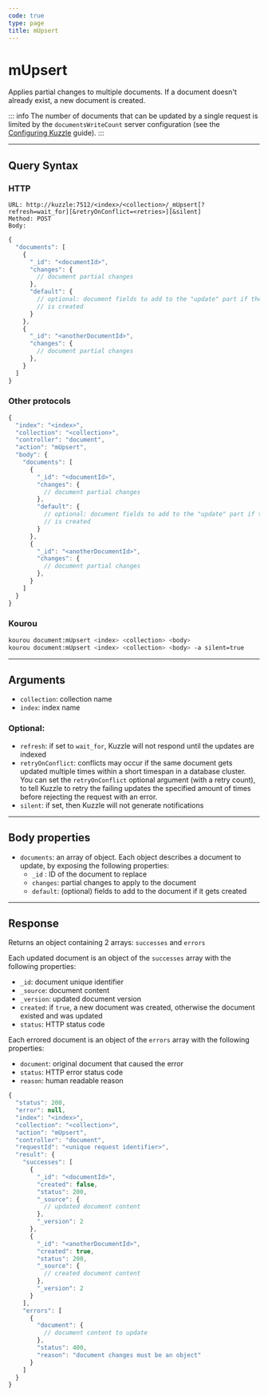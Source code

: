 ```yaml
---
code: true
type: page
title: mUpsert
---
```


# mUpsert

<SinceBadge version="auto-version"/>

Applies partial changes to multiple documents. If a document doesn't already exist, a new document is created.

::: info
The number of documents that can be updated by a single request is limited by the `documentsWriteCount` server configuration (see the [Configuring Kuzzle](/core/2/guides/advanced/configuration) guide).
:::

---

## Query Syntax

### HTTP

```http
URL: http://kuzzle:7512/<index>/<collection>/_mUpsert[?refresh=wait_for][&retryOnConflict=<retries>][&silent]
Method: POST
Body:
```

```js
{
  "documents": [
    {
      "_id": "<documentId>",
      "changes": {
        // document partial changes
      },
      "default": {
        // optional: document fields to add to the "update" part if the document
        // is created
      }
    },
    {
      "_id": "<anotherDocumentId>",
      "changes": {
        // document partial changes
      },
    }
  ]
}
```

### Other protocols

```js
{
  "index": "<index>",
  "collection": "<collection>",
  "controller": "document",
  "action": "mUpsert",
  "body": {
    "documents": [
      {
        "_id": "<documentId>",
        "changes": {
          // document partial changes
        },
        "default": {
          // optional: document fields to add to the "update" part if the document
          // is created
        }
      },
      {
        "_id": "<anotherDocumentId>",
        "changes": {
          // document partial changes
        },
      }
    ]
  }
}
```

### Kourou

```bash
kourou document:mUpsert <index> <collection> <body>
kourou document:mUpsert <index> <collection> <body> -a silent=true
```

---

## Arguments

- `collection`: collection name
- `index`: index name

### Optional:

- `refresh`: if set to `wait_for`, Kuzzle will not respond until the updates are indexed
- `retryOnConflict`: conflicts may occur if the same document gets updated multiple times within a short timespan in a database cluster. You can set the `retryOnConflict` optional argument (with a retry count), to tell Kuzzle to retry the failing updates the specified amount of times before rejecting the request with an error.
- `silent`: if set, then Kuzzle will not generate notifications

---

## Body properties

- `documents`: an array of object. Each object describes a document to update, by exposing the following properties:
  - `_id` : ID of the document to replace
  - `changes`: partial changes to apply to the document
  - `default`: (optional) fields to add to the document if it gets created

---

## Response

Returns an object containing 2 arrays: `successes` and `errors`

Each updated document is an object of the `successes` array with the following properties:

- `_id`: document unique identifier
- `_source`: document content
- `_version`: updated document version
- `created`: if `true`, a new document was created, otherwise the document existed and was updated
- `status`: HTTP status code

Each errored document is an object of the `errors` array with the following properties:

- `document`: original document that caused the error
- `status`: HTTP error status code
- `reason`: human readable reason

```js
{
  "status": 200,
  "error": null,
  "index": "<index>",
  "collection": "<collection>",
  "action": "mUpsert",
  "controller": "document",
  "requestId": "<unique request identifier>",
  "result": {
    "successes": [
      {
        "_id": "<documentId>",
        "created": false,
        "status": 200,
        "_source": {
          // updated document content
        },
        "_version": 2
      },
      {
        "_id": "<anotherDocumentId>",
        "created": true,
        "status": 200,
        "_source": {
          // created document content
        },
        "_version": 2
      }
    ],
    "errors": [
      {
        "document": {
          // document content to update
        },
        "status": 400,
        "reason": "document changes must be an object"
      }
    ]
  }
}
```
